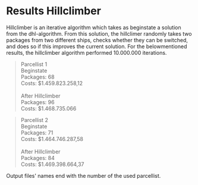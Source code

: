 # Results Hillclimber

Hillclimber is an iterative algorithm which takes as beginstate a solution from the dhl-algorithm. From this solution, the hillclimer
randomly takes two packages from two different ships, checks whether they can be switched, and does so if this improves the current solution.
For the belowmentioned results, the hillclimber algorithm performed 10.000.000 iterations.

> Parcellist 1\
> Beginstate\
> Packages: 68\
> Costs: $1.459.823.258,12\
> \
> After Hillclimber\
> Packages: 96\
> Costs: $1.468.735.066

> Parcellist 2\
> Beginstate\
> Packages: 71\
> Costs: $1.464.746.287,58\
> \
> After Hillclimber\
> Packages: 84\
> Costs: $1.469.398.664,37

Output files' names end with the number of the used parcellist.
